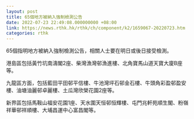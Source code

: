 ```yaml
---
layout: post
title: 65個地方被納入強制檢測公告
date: 2022-07-23 22:49:08.000000000 +08:00
link: https://news.rthk.hk/rthk/ch/component/k2/1659067-20220723.htm
categories: rthk
---
```


65個指明地方被納入強制檢測公告，相關人士要在明日或後日接受檢測。

港島區包括黃竹坑南濤閣2座、柴灣漁灣邨漁進樓、北角寶馬山道天寶大廈B座等。

九龍區方面，包括藍田平田邨平信樓、牛池灣坪石邨金石樓、牛頭角彩盈邨盈安樓、油塘油麗邨卓麗樓、土瓜灣欣榮花園2座等。

新界區包括馬鞍山福安花園1座、天水圍天恒邨恒輝樓、屯門兆軒苑順生閣、粉嶺祥華邨祥順樓、大埔昌運中心富昌閣等。
